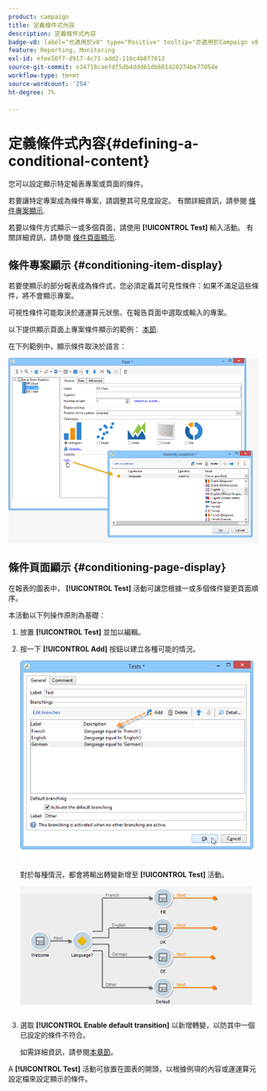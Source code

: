 ```yaml
---
product: campaign
title: 定義條件式內容
description: 定義條件式內容
badge-v8: label="也適用於v8" type="Positive" tooltip="亦適用於Campaign v8"
feature: Reporting, Monitoring
exl-id: efee50f7-d917-4c71-add2-116c4b8f7013
source-git-commit: e34718caefdf5db4ddd61db601420274be77054e
workflow-type: tm+mt
source-wordcount: '254'
ht-degree: 7%

---
```


# 定義條件式內容{#defining-a-conditional-content}



您可以設定顯示特定報表專案或頁面的條件。

若要讓特定專案成為條件專案，請調整其可見度設定。 有關詳細資訊，請參閱 [條件專案顯示](#conditioning-item-display).

若要以條件方式顯示一或多個頁面，請使用 **[!UICONTROL Test]** 輸入活動。 有關詳細資訊，請參閱 [條件頁面顯示](#conditioning-page-display).

## 條件專案顯示 {#conditioning-item-display}

若要使顯示的部分報表成為條件式，您必須定義其可見性條件：如果不滿足這些條件，將不會顯示專案。

可視性條件可能取決於運運算元狀態、在報告頁面中選取或輸入的專案。

以下提供顯示頁面上專案條件顯示的範例： [本節](../../web/using/form-rendering.md#defining-fields-conditional-display).

在下列範例中，顯示條件取決於語言：

![](assets/reporting_display_condition.png)

## 條件頁面顯示 {#conditioning-page-display}

在報表的圖表中， **[!UICONTROL Test]** 活動可讓您根據一或多個條件變更頁面順序。

本活動以下列操作原則為基礎：

1. 放置 **[!UICONTROL Test]** 並加以編輯。
1. 按一下 **[!UICONTROL Add]** 按鈕以建立各種可能的情況。

   ![](assets/reporting_test_sample.png)

   對於每種情況，都會將輸出轉變新增至 **[!UICONTROL Test]** 活動。

   ![](assets/reporting_test_transitions.png)

1. 選取 **[!UICONTROL Enable default transition]** 以新增轉變，以防其中一個已設定的條件不符合。

   如需詳細資訊，請參閱[本章節](../../web/using/defining-web-forms-page-sequencing.md#conditional-page-display)。

A **[!UICONTROL Test]** 活動可放置在圖表的開頭，以根據例項的內容或運運算元設定檔來設定顯示的條件。
